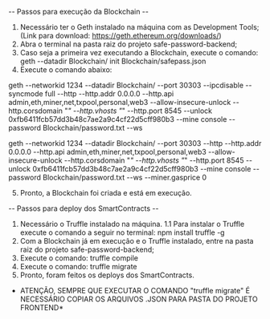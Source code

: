 -- Passos para execução da Blockchain --

1. Necessário ter o Geth instalado na máquina com as Development Tools; (Link para download: https://geth.ethereum.org/downloads/)
2. Abra o terminal na pasta raiz do projeto safe-password-backend;
3. Caso seja a primeira vez executando a Blockchain, execute o comando: geth --datadir Blockchain/ init Blockchain/safepass.json
4. Execute o comando abaixo:

geth --networkid 1234 --datadir Blockchain/ --port 30303 --ipcdisable --syncmode full --http --http.addr 0.0.0.0 --http.api admin,eth,miner,net,txpool,personal,web3 --allow-insecure-unlock --http.corsdomain "*" --http.vhosts "*" --http.port 8545 --unlock 0xfb6411fcb57dd3b48c7ae2a9c4cf22d5cff980b3 --mine console --password Blockchain/password.txt --ws

geth --networkid 1234 --datadir Blockchain/ --port 30303 --http --http.addr 0.0.0.0 --http.api admin,eth,miner,net,txpool,personal,web3 --allow-insecure-unlock --http.corsdomain "*" --http.vhosts "*" --http.port 8545 --unlock 0xfb6411fcb57dd3b48c7ae2a9c4cf22d5cff980b3 --mine console --password Blockchain/password.txt --ws --miner.gasprice 0

5. Pronto, a Blockchain foi criada e está em execução.


-- Passos para deploy dos SmartContracts --

1. Necessário o Truffle instalado na máquina.
  1.1 Para instalar o Truffle execute o comando a seguir no terminal: npm install truffle -g
2. Com a Blockchain já em execução e o Truffle instalado, entre na pasta raiz do projeto safe-password-backend;
3. Execute o comando: truffle compile
4. Execute o comando: truffle migrate
5. Pronto, foram feitos os deploys dos SmartContracts.

* ATENÇÃO, SEMPRE QUE EXECUTAR O COMANDO "truffle migrate" É NECESSÁRIO COPIAR OS ARQUIVOS .JSON PARA PASTA DO PROJETO FRONTEND*